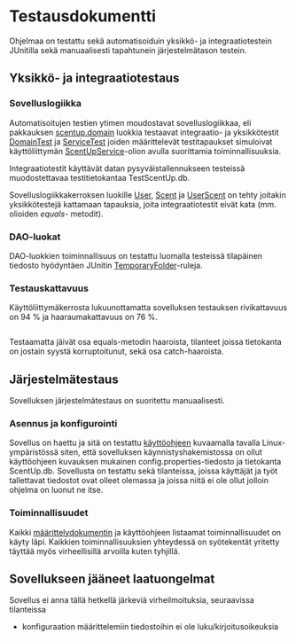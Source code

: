 # Testausdokumentti

Ohjelmaa on testattu sekä automatisoiduin yksikkö- ja integraatiotestein JUnitilla sekä manuaalisesti tapahtunein järjestelmätason testein.

## Yksikkö- ja integraatiotestaus

### Sovelluslogiikka

Automatisoitujen testien ytimen moudostavat sovelluslogiikkaa, eli pakkauksen [scentup.domain](https://github.com/apndx/otm-harjoitustyo/tree/master/ScentUp/src/main/java/scentup/domain) luokkia testaavat integraatio- ja yksikkötestit [DomainTest](https://github.com/apndx/otm-harjoitustyo/blob/master/ScentUp/src/test/java/DomainTest.java) ja [ServiceTest](https://github.com/apndx/otm-harjoitustyo/blob/master/ScentUp/src/test/java/ServiceTest.java) joiden määrittelevät testitapaukset simuloivat käyttöliittymän [ScentUpService](https://github.com/apndx/otm-harjoitustyo/blob/master/ScentUp/src/main/java/scentup/domain/ScentUpService.java)-olion avulla suorittamia toiminnallisuuksia.

Integraatiotestit käyttävät datan pysyväistallennukseen testeissä muodostettavaa testitietokantaa TestScentUp.db.

Sovelluslogiikkakerroksen luokille [User](https://github.com/apndx/otm-harjoitustyo/blob/master/ScentUp/src/main/java/scentup/domain/User.java), [Scent](https://github.com/apndx/otm-harjoitustyo/blob/master/ScentUp/src/main/java/scentup/domain/Scent.java) ja [UserScent](https://github.com/apndx/otm-harjoitustyo/blob/master/ScentUp/src/main/java/scentup/domain/UserScent.java) on tehty joitakin yksikkötestejä kattamaan tapauksia, joita integraatiotestit eivät kata (mm. olioiden _equals_- metodit).

### DAO-luokat

DAO-luokkien toiminnallisuus on testattu luomalla testeissä tilapäinen tiedosto hyödyntäen JUnitin [TemporaryFolder](https://junit.org/junit4/javadoc/4.12/org/junit/rules/TemporaryFolder.html)-ruleja.

### Testauskattavuus

Käyttöliittymäkerrosta lukuunottamatta sovelluksen testauksen rivikattavuus on 94 % ja haaraumakattavuus on 76 %.

<img scr= "https://github.com/apndx/otm-harjoitustyo/blob/master/dokumentointi/jacoco.jpg" width="800">

Testaamatta jäivät osa equals-metodin haaroista, tilanteet joissa tietokanta on jostain syystä korruptoitunut, sekä osa catch-haaroista.

## Järjestelmätestaus

Sovelluksen järjestelmätestaus on suoritettu manuaalisesti.

### Asennus ja konfigurointi

Sovellus on haettu ja sitä on testattu [käyttöohjeen](https://github.com/apndx/otm-harjoitustyo/blob/master/dokumentointi/kayttoohje.md) kuvaamalla tavalla Linux-ympäristössä siten, että sovelluksen käynnistyshakemistossa on ollut käyttöohjeen kuvauksen mukainen config.properties-tiedosto ja tietokanta ScentUp.db. Sovellusta on testattu sekä tilanteissa, joissa käyttäjät ja työt tallettavat tiedostot ovat olleet olemassa ja joissa niitä ei ole ollut jolloin ohjelma on luonut ne itse.


### Toiminnallisuudet 

Kaikki [määrittelydokumentin](https://github.com/apndx/otm-harjoitustyo/blob/master/dokumentointi/vaatimusmaarittely.md) ja käyttöohjeen listaamat toiminnallisuudet on käyty läpi. Kaikkien toiminnallisuuksien yhteydessä on syötekentät yritetty täyttää myös virheellisillä arvoilla kuten tyhjillä.

## Sovellukseen jääneet laatuongelmat

Sovellus ei anna tällä hetkellä järkeviä virheilmoituksia, seuraavissa tilanteissa

* konfiguraation määrittelemiin tiedostoihin ei ole luku/kirjoitusoikeuksia

